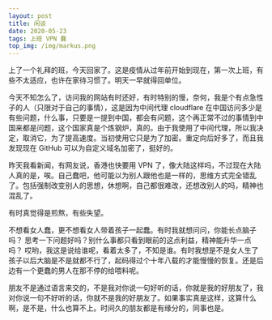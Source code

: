 ```yaml
---
layout: post
title: 闲谈
date: 2020-05-23
tags: 上班 VPN 蠢
top_img: /img/markus.png
---
```


上了一个礼拜的班，今天回家了。这是疫情从过年前开始到现在，第一次上班，有些不太适应，也许在家待习惯了。明天一早就得回单位。

今天不知怎么了，访问我的网站有时还好，有时特别的慢，奈何，我是个有点急性子的人（只限对于自己的事情），这是因为中间代理 cloudflare 在中国访问多少是有些问题，什么事，只要是一提到中国，都会有问题，这个再正常不过的事情到中国来都是问题，这个国家真是个炼钢炉，真的。由于我使用了中间代理，所以我决定，取消它，为了提高速度。当初使用它只是为了加密。重定向后好多了，而且我发现现在 GitHub 可以为自定义域名加密了，挺好的。  

昨天我看新闻，有网友说，香港也快要用 VPN 了，像大陆这样吗，不过现在大陆人真的是，唉。自己蠢吧，他可能以为别人跟他也是一样的，思维方式完全错乱了。包括强制改变别人的思想，休想啊，自己都很难改，还想改别人的吗，精神也混乱了。  

有时真觉得是煎熬，有些失望。  

不想看女人蠢，更不想看女人带着孩子一起蠢。有时我就想问问，你能长点脑子吗？ 思考一下问题好吗？别什么事都只看到眼前的这点利益，精神能升华一点吗？ 哎哟，我这是说给谁呢，看着太多了，不知是谁。有时我想是不是女人生了孩子以后大脑是不是就都不行了，起码得过个十年八载的才能慢慢的恢复。还是后边有一个更蠢的男人在那不停的给喂料呢。  

朋友不是通过语言来交的，不是我对你说一句好听的话，你就是我的好朋友了，我对你说一句不好听的话，你就不是我的好朋友了。如果事实真是这样，这算什么啊，是不是，什么也算不上。时间久的朋友都是有缘分的，同事也是。  